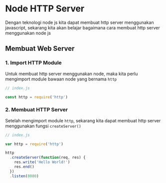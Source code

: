 # Node HTTP Server

Dengan teknologi node js kita dapat membuat http server menggunakan javascript, sekarang kita akan belajar bagaimana cara membuat http server menggunakan node js

## Membuat Web Server

### 1. Import HTTP Module

Untuk membuat http server menggunakan node, maka kita perlu mengimport module bawaan node yang bernama `http`

```javascript
// index.js

const http = require('http')
```

### 2. Membuat HTTP Server

Setelah mengimport module `http`, sekarang kita dapat membuat http server menggunakan fungsi `createServer()`

```javascript
// index.js

var http = require('http')

http
  .createServer(function(req, res) {
    res.write('Hello World!')
    res.end()
  })
  .listen(8080)
```
